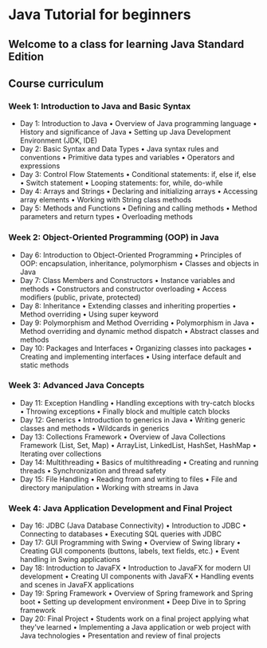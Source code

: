 # Java Tutorial for beginners

## Welcome to a class for learning Java Standard Edition

## Course curriculum

### Week 1: Introduction to Java and Basic Syntax

- Day 1: Introduction to Java
  • Overview of Java programming language
  • History and significance of Java
  • Setting up Java Development Environment (JDK, IDE)
- Day 2: Basic Syntax and Data Types
  • Java syntax rules and conventions
  • Primitive data types and variables
  • Operators and expressions
- Day 3: Control Flow Statements
  • Conditional statements: if, else if, else
  • Switch statement
  • Looping statements: for, while, do-while
- Day 4: Arrays and Strings
  • Declaring and initializing arrays
  • Accessing array elements
  • Working with String class methods
- Day 5: Methods and Functions
  • Defining and calling methods
  • Method parameters and return types
  • Overloading methods

### Week 2: Object-Oriented Programming (OOP) in Java

- Day 6: Introduction to Object-Oriented Programming
  • Principles of OOP: encapsulation, inheritance, polymorphism
  • Classes and objects in Java
- Day 7: Class Members and Constructors
  • Instance variables and methods
  • Constructors and constructor overloading
  • Access modifiers (public, private, protected)
- Day 8: Inheritance
  • Extending classes and inheriting properties
  • Method overriding
  • Using super keyword
- Day 9: Polymorphism and Method Overriding
  • Polymorphism in Java
  • Method overriding and dynamic method dispatch
  • Abstract classes and methods
- Day 10: Packages and Interfaces
  • Organizing classes into packages
  • Creating and implementing interfaces
  • Using interface default and static methods

### Week 3: Advanced Java Concepts

- Day 11: Exception Handling
  • Handling exceptions with try-catch blocks
  • Throwing exceptions
  • Finally block and multiple catch blocks
- Day 12: Generics
  • Introduction to generics in Java
  • Writing generic classes and methods
  • Wildcards in generics
- Day 13: Collections Framework
  • Overview of Java Collections Framework (List, Set, Map)
  • ArrayList, LinkedList, HashSet, HashMap
  • Iterating over collections
- Day 14: Multithreading
  • Basics of multithreading
  • Creating and running threads
  • Synchronization and thread safety
- Day 15: File Handling
  • Reading from and writing to files
  • File and directory manipulation
  • Working with streams in Java

### Week 4: Java Application Development and Final Project

- Day 16: JDBC (Java Database Connectivity)
  • Introduction to JDBC
  • Connecting to databases
  • Executing SQL queries with JDBC
- Day 17: GUI Programming with Swing
  • Overview of Swing library
  • Creating GUI components (buttons, labels, text fields, etc.)
  • Event handling in Swing applications
- Day 18: Introduction to JavaFX
  • Introduction to JavaFX for modern UI development
  • Creating UI components with JavaFX
  • Handling events and scenes in JavaFX applications
- Day 19: Spring Framework
  • Overview of Spring framework and Spring boot
  • Setting up development environment
  • Deep Dive in to Spring framework
- Day 20: Final Project
  • Students work on a final project applying what they've learned
  • Implementing a Java application or web project with Java technologies
  • Presentation and review of final projects
